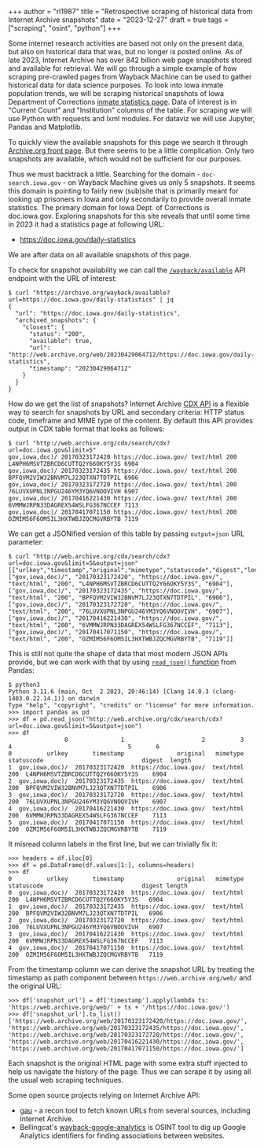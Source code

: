 +++
author = "rl1987"
title = "Retrospective scraping of historical data from Internet Archive snapshots"
date = "2023-12-27"
draft = true
tags = ["scraping", "osint", "python"]
+++

Some internet research activities are based not only on the present data, but also
on historical data that was, but no longer is posted online. As of late 2023, 
Internet Archive has over 842 billion web page snapshots stored and available 
for retrieval.  We will go through a simple example of how scraping pre-crawled 
pages from Wayback Machine can be used to gather historical data for data science 
purposes. To look into Iowa inmate population trends, we will be scraping historical 
snapshots of Iowa Department of Corrections [inmate statistics page](https://doc-search.iowa.gov/dailystatistics). 
Data of interest is in "Current Count" and "Institution" columns of the table. 
For scraping we will use Python with requests and lxml modules. For dataviz we 
will use Jupyter, Pandas and Matplotlib.

To quickly view the available snapshots for this page we search it through 
[Archive.org front page](https://archive.org). But there seems to be a little
complication. Only two snapshots are available, which would not be sufficient 
for our purposes.

Thus we must backtrack a little. Searching for the domain - `doc-search.iowa.gov` -
on Wayback Machine gives us only 5 snapshots. It seems this domain is pointing
to fairly new (sub)site that is primarily meant for looking up prisoners in
Iowa and only secondarily to provide overall inmate statistics. The primary
domain for Iowa Dept. of Corrections is doc.iowa.gov. Exploring snapshots
for this site reveals that until some time in 2023 it had a statistics page
at following URL:

* https://doc.iowa.gov/daily-statistics

We are after data on all available snapshots of this page.

To check for snapshot availability we can call the 
[`/wayback/available`](https://archive.org/developers/_static/test-wayback.html)
API endpoint with the URL of interest:

```
$ curl "https://archive.org/wayback/available?url=https://doc.iowa.gov/daily-statistics" | jq
{
  "url": "https://doc.iowa.gov/daily-statistics",
  "archived_snapshots": {
    "closest": {
      "status": "200",
      "available": true,
      "url": "http://web.archive.org/web/20230429064712/https://doc.iowa.gov/daily-statistics",
      "timestamp": "20230429064712"
    }
  }
}
```

How do we get the list of snapshots? Internet Archive 
[CDX API](https://archive.org/developers/wayback-cdx-server.html) is a flexible
way to search for snapshots by URL and secondary criteria: HTTP status code,
timeframe and MIME type of the content. By default this API provides output
in CDX table format that looks as follows:

```
$ curl "http://web.archive.org/cdx/search/cdx?url=doc.iowa.gov&limit=5"
gov,iowa,doc)/ 20170323172420 https://doc.iowa.gov/ text/html 200 L4NPH6MSVTZBRCD6CUTTQ2Y66OKY5Y3S 6904
gov,iowa,doc)/ 20170323172435 https://doc.iowa.gov/ text/html 200 BPFQVM2VIW32BNVM7LJ23QTXN7TDTPIL 6906
gov,iowa,doc)/ 20170323172720 https://doc.iowa.gov/ text/html 200 76LUVXUPNL3NPGU246YM3YQ6VNOOVIVH 6907
gov,iowa,doc)/ 20170416221430 https://doc.iowa.gov/ text/html 200 6VMMWJRPN33DAGREX54WSLFG367NCCEF 7113
gov,iowa,doc)/ 20170417071150 https://doc.iowa.gov/ text/html 200 OZMIM56F6OM5IL3HXTWBJZQCMGVRBYTB 7119
```

We can get a JSONified version of this table by passing `output=json` URL parameter:

```
$ curl "http://web.archive.org/cdx/search/cdx?url=doc.iowa.gov&limit=5&output=json"
[["urlkey","timestamp","original","mimetype","statuscode","digest","length"],
["gov,iowa,doc)/", "20170323172420", "https://doc.iowa.gov/", "text/html", "200", "L4NPH6MSVTZBRCD6CUTTQ2Y66OKY5Y3S", "6904"],
["gov,iowa,doc)/", "20170323172435", "https://doc.iowa.gov/", "text/html", "200", "BPFQVM2VIW32BNVM7LJ23QTXN7TDTPIL", "6906"],
["gov,iowa,doc)/", "20170323172720", "https://doc.iowa.gov/", "text/html", "200", "76LUVXUPNL3NPGU246YM3YQ6VNOOVIVH", "6907"],
["gov,iowa,doc)/", "20170416221430", "https://doc.iowa.gov/", "text/html", "200", "6VMMWJRPN33DAGREX54WSLFG367NCCEF", "7113"],
["gov,iowa,doc)/", "20170417071150", "https://doc.iowa.gov/", "text/html", "200", "OZMIM56F6OM5IL3HXTWBJZQCMGVRBYTB", "7119"]]
```

This is still not quite the shape of data that most modern JSON APIs provide, 
but we can work with that by using [`read_json()` function](https://pandas.pydata.org/docs/reference/api/pandas.read_json.html)
from Pandas:

```
$ python3
Python 3.11.6 (main, Oct  2 2023, 20:46:14) [Clang 14.0.3 (clang-1403.0.22.14.1)] on darwin
Type "help", "copyright", "credits" or "license" for more information.
>>> import pandas as pd
>>> df = pd.read_json("http://web.archive.org/cdx/search/cdx?url=doc.iowa.gov&limit=5&output=json")
>>> df
                0               1                      2          3           4                                 5       6
0          urlkey       timestamp               original   mimetype  statuscode                            digest  length
1  gov,iowa,doc)/  20170323172420  https://doc.iowa.gov/  text/html         200  L4NPH6MSVTZBRCD6CUTTQ2Y66OKY5Y3S    6904
2  gov,iowa,doc)/  20170323172435  https://doc.iowa.gov/  text/html         200  BPFQVM2VIW32BNVM7LJ23QTXN7TDTPIL    6906
3  gov,iowa,doc)/  20170323172720  https://doc.iowa.gov/  text/html         200  76LUVXUPNL3NPGU246YM3YQ6VNOOVIVH    6907
4  gov,iowa,doc)/  20170416221430  https://doc.iowa.gov/  text/html         200  6VMMWJRPN33DAGREX54WSLFG367NCCEF    7113
5  gov,iowa,doc)/  20170417071150  https://doc.iowa.gov/  text/html         200  OZMIM56F6OM5IL3HXTWBJZQCMGVRBYTB    7119
```

It misread column labels in the first line, but we can trivially fix it:

```
>>> headers = df.iloc[0]
>>> df = pd.DataFrame(df.values[1:], columns=headers)
>>> df
0          urlkey       timestamp               original   mimetype statuscode                            digest length
0  gov,iowa,doc)/  20170323172420  https://doc.iowa.gov/  text/html        200  L4NPH6MSVTZBRCD6CUTTQ2Y66OKY5Y3S   6904
1  gov,iowa,doc)/  20170323172435  https://doc.iowa.gov/  text/html        200  BPFQVM2VIW32BNVM7LJ23QTXN7TDTPIL   6906
2  gov,iowa,doc)/  20170323172720  https://doc.iowa.gov/  text/html        200  76LUVXUPNL3NPGU246YM3YQ6VNOOVIVH   6907
3  gov,iowa,doc)/  20170416221430  https://doc.iowa.gov/  text/html        200  6VMMWJRPN33DAGREX54WSLFG367NCCEF   7113
4  gov,iowa,doc)/  20170417071150  https://doc.iowa.gov/  text/html        200  OZMIM56F6OM5IL3HXTWBJZQCMGVRBYTB   7119
```

From the timestamp column we can derive the snapshot URL by treating the timestamp
as path component between `https://web.archive.org/web/` and the original URL:

```
>>> df['snapshot_url'] = df['timestamp'].apply(lambda ts: 'https://web.archive.org/web/' + ts + '/https://doc.iowa.gov/')
>>> df['snapshot_url'].to_list()
['https://web.archive.org/web/20170323172420/https://doc.iowa.gov/', 'https://web.archive.org/web/20170323172435/https://doc.iowa.gov/', 'https://web.archive.org/web/20170323172720/https://doc.iowa.gov/', 'https://web.archive.org/web/20170416221430/https://doc.iowa.gov/', 'https://web.archive.org/web/20170417071150/https://doc.iowa.gov/']
```

Each snapshot is the original HTML page with some extra stuff injected to help
us navigate the history of the page. Thus we can scrape it by using all the
usual web scraping techniques.

Some open source projects relying on Internet Archive API:

* [gau](https://github.com/lc/gau) - a recon tool to fetch known URLs from several
sources, including Internet Archive.
* Bellingcat's [wayback-google-analytics](https://github.com/bellingcat/wayback-google-analytics)
is OSINT tool to dig up Google Analytics identifiers for finding associations
between websites.

